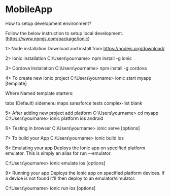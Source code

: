 # MobileApp

How to setup development environment?

Follow the below instruction to setup local development. (https://www.npmjs.com/package/ionic)

1> Node installation 
   Download and install from https://nodejs.org/download/
   
2> Ionic installation
  C:\Users\yourname> npm install -g ionic

3> Cordova Installation
   C:\Users\yourname> npm install -g cordova

4> To create new ionic project
 C:\Users\yourname> ionic start myapp [template]
 
Where Named template starters:

tabs (Default)
sidemenu
maps
salesforce
tests
complex-list
blank

5> After adding new project add platform
C:\Users\yourname> cd myapp
C:\Users\yourname> ionic platform ios android

6> Testing in browser
C:\Users\yourname> ionic serve [options]

7> To build your App
C:\Users\yourname> ionic build ios

8> Emulating your app
Deploys the Ionic app on specified platform emulator. This is simply an alias for run --emulator.

C:\Users\yourname> ionic emulate ios [options]

9> Running your app
Deploys the Ionic app on specified platform devices. If a device is not found it'll then deploy to an emulator/simulator.

C:\Users\yourname> ionic run ios [options]

